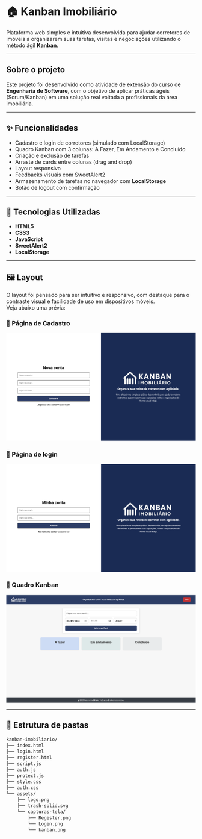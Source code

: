 # 🏠 Kanban Imobiliário

Plataforma web simples e intuitiva desenvolvida para ajudar corretores de imóveis a organizarem suas tarefas, visitas e negociações utilizando o método ágil **Kanban**.

---

## Sobre o projeto

Este projeto foi desenvolvido como atividade de extensão do curso de **Engenharia de Software**, com o objetivo de aplicar práticas ágeis (Scrum/Kanban) em uma solução real voltada a profissionais da área imobiliária.

---

## ✨ Funcionalidades

- Cadastro e login de corretores (simulado com LocalStorage)
- Quadro Kanban com 3 colunas: A Fazer, Em Andamento e Concluído
- Criação e exclusão de tarefas
- Arraste de cards entre colunas (drag and drop)
- Layout responsivo
- Feedbacks visuais com SweetAlert2
- Armazenamento de tarefas no navegador com **LocalStorage**
- Botão de logout com confirmação

---

## 🧪 Tecnologias Utilizadas

- **HTML5**
- **CSS3**
- **JavaScript**
- **SweetAlert2**
- **LocalStorage**

---

## 🖼️ Layout

O layout foi pensado para ser intuitivo e responsivo, com destaque para o contraste visual e facilidade de uso em dispositivos móveis.  
Veja abaixo uma prévia:

### 📌 Página de Cadastro
![Register](./assets/capturas-tela/Register.png)

### 📌 Página de login
![Login](./assets/capturas-tela/Login.png)

### 📌 Quadro Kanban
![Kanban](./assets/capturas-tela/Kanban.png)

---

## 📁 Estrutura de pastas

```
kanban-imobiliario/
├── index.html
├── login.html
├── register.html
├── script.js
├── auth.js
├── protect.js
├── style.css
├── auth.css
└── assets/
    ├── logo.png
    ├── trash-solid.svg
    └── capturas-tela/
        ├── Register.png
        └── Login.png
        └── kanban.png
```






